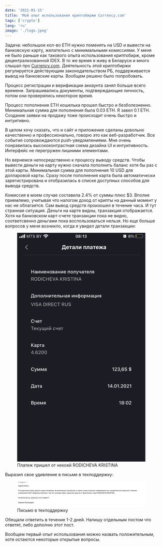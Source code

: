 ```yaml
---
date: '2021-01-15'
title: 'Мой опыт использования криптобиржи Currency.com'
tags: ['crypto']
lang: 'ru'
image: './logo.jpeg'
---
```


Задача: небольшое кол-во ETH нужно поменять на USD и вывести на банковскую карту, желательно с минимальными комиссиями. У меня не было раньше как такового опыта использования криптобирж, кроме децентрализованной IDEX. В то же время я живу в Беларуси и много слышал про [Currency.com](https://currency.com). Деятельность этой криптобиржи регулируется действующим законодательством РБ, поддерживается вывод на банковские карты. Вообщем решено было попробовать.

Процесс регистрации и верификации аккаунта занял больше всего времени. Запрашивались документы, подтверждающие личность, потом они проверялись некоторое время.

Процесс пополнение ETH кошелька прошел быстро и безболезненно. Минимальная сумма для пополнения была 0.03 ETH. Я завел 0.1 ETH. Создание заявки на продажу тоже происходит очень быстро и интуитивно.

В целом хочу сказать, что и сайт и приложение сделаны довольно качественно и профессионально, говорю это как веб-разработчик. Все события сопровождаются push-уведомлениями. Мне очень понравилась высококонтрастная схема дизайна UI и интуитивность. Интерфейс не перегружен лишними элементами.

Но вернемся непосредственно к процессу выводу средств. Чтобы вывести деньги на карту нужно сначала пополнить баланс хотя бы раз с этой карты. Минимальная сумма для пополнения 10 USD для долларовой карты. Сразу после пополнения карта была автоматически зарегистрирована и отобразилась в списке доступных способов для вывода средств.

Комиссия в моем случае составила 2.4% от суммы плюс \$3. Вполне приемлемо, учитывая что налогом доход от крипты на данный момент у нас не облагается. Сам вывод средств произошел в течение часа. И тут странная ситуация. Деньги на карте видны, транзакция отображается. Хотя на банковском карт-счете транзакции пока не видно, соответсвенно деньгами пока воспользоваться нельзя. Но еще больше вопросов у меня возникло, когда я увидел детали транзакции:

<figure>
  <img src="./transaction.PNG">
  <figcaption>Платеж пришел от некоей RODICHEVA KRISTINA</figcaption>
</figure>

Выразил свое удивление в письме в техподдержку:

<figure>
  <img src="./mail.png">
  <figcaption>Письмо в техподдержку</figcaption>
</figure>

Обещали ответить в течение 1-2 дней. Напишу отдельным постом что ответят, либо дополню этот пост.

Вообщем первый опыт использования можно назвать положительным, хотя остаются некоторые открытые вопросы.
